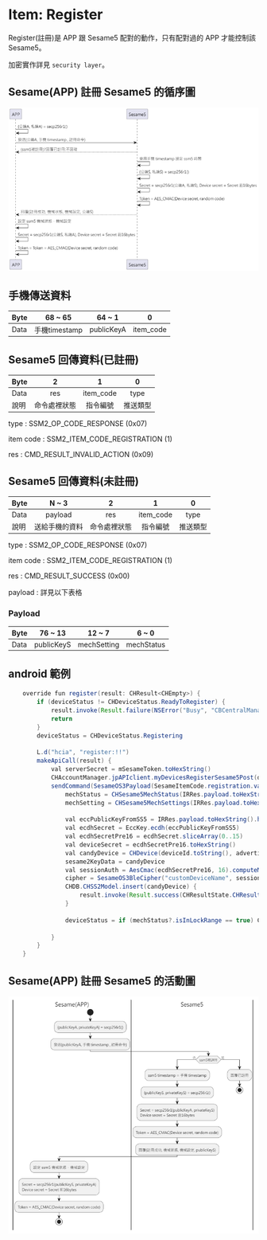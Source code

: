 # Item: Register

Register(註冊)是 APP 跟 Sesame5 配對的動作，只有配對過的 APP 才能控制該 Sesame5。

加密實作詳見 `security layer`。

## Sesame(APP) 註冊 Sesame5 的循序圖

<p align="left" >
  <img src="../src/register/ssm5註冊_循序圖.png" alt="" title="">
</p>

## 手機傳送資料

| Byte |   68 ~ 65   |   64 ~ 1   |     0     |
|------|:-----------:|:----------:|:---------:|
| Data | 手機timestamp | publicKeyA | item_code |

## Sesame5 回傳資料(已註冊)

| Byte |   2    |     1     |  0   |
|------|:------:|:---------:|:----:|
| Data |  res   | item_code | type |
| 說明   | 命令處裡狀態 |   指令編號    | 推送類型 |

type : SSM2_OP_CODE_RESPONSE (0x07)

item code : SSM2_ITEM_CODE_REGISTRATION (1)

res : CMD_RESULT_INVALID_ACTION (0x09)

## Sesame5 回傳資料(未註冊)

| Byte |  N ~ 3  |   2    |     1     |  0   |
|------|:-------:|:------:|:---------:|:----:|
| Data | payload |  res   | item_code | type |
| 說明   | 送給手機的資料 | 命令處裡狀態 |   指令編號    | 推送類型 |

type : SSM2_OP_CODE_RESPONSE (0x07)

item code : SSM2_ITEM_CODE_REGISTRATION (1)

res : CMD_RESULT_SUCCESS (0x00)

payload : 詳見以下表格

### Payload

| Byte |  76 ~ 13   |   12 ~ 7    |   6 ~ 0    |
|------|:----------:|:-----------:|:----------:|
| Data | publicKeyS | mechSetting | mechStatus |

## android 範例

```java
    override fun register(result: CHResult<CHEmpty>) {
        if (deviceStatus != CHDeviceStatus.ReadyToRegister) {
            result.invoke(Result.failure(NSError("Busy", "CBCentralManager", 7)))
            return
        }
        deviceStatus = CHDeviceStatus.Registering

        L.d("hcia", "register:!!")
        makeApiCall(result) {
            val serverSecret = mSesameToken.toHexString()
            CHAccountManager.jpAPIclient.myDevicesRegisterSesame5Post(deviceId.toString(), CHOS3RegisterReq(advertisement!!.productModel!!.productType().toString(), serverSecret))
            sendCommand(SesameOS3Payload(SesameItemCode.registration.value, EccKey.getPubK().hexStringToByteArray() + System.currentTimeMillis().toUInt32ByteArray()), DeviceSegmentType.plain) { IRRes ->
                mechStatus = CHSesame5MechStatus(IRRes.payload.toHexString().hexStringToByteArray().sliceArray(0..6))
                mechSetting = CHSesame5MechSettings(IRRes.payload.toHexString().hexStringToByteArray().sliceArray(7..12))

                val eccPublicKeyFromSS5 = IRRes.payload.toHexString().hexStringToByteArray().sliceArray(13..76)
                val ecdhSecret = EccKey.ecdh(eccPublicKeyFromSS5)
                val ecdhSecretPre16 = ecdhSecret.sliceArray(0..15)
                val deviceSecret = ecdhSecretPre16.toHexString()
                val candyDevice = CHDevice(deviceId.toString(), advertisement!!.productModel!!.deviceModel(), null, "0000", deviceSecret, serverSecret)
                sesame2KeyData = candyDevice
                val sessionAuth = AesCmac(ecdhSecretPre16, 16).computeMac(mSesameToken)
                cipher = SesameOS3BleCipher("customDeviceName", sessionAuth!!, ("00" + mSesameToken.toHexString()).hexStringToByteArray())
                CHDB.CHSS2Model.insert(candyDevice) {
                    result.invoke(Result.success(CHResultState.CHResultStateBLE(CHEmpty())))
                }

                deviceStatus = if (mechStatus?.isInLockRange == true) CHDeviceStatus.Locked else CHDeviceStatus.Unlocked

            }
        }
    }
```

## Sesame(APP) 註冊 Sesame5 的活動圖

<p align="left" >
  <img src="../src/register/ssm5註冊_活動圖.png" alt="" title="">
</p>

